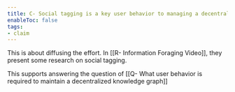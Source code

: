 ```yaml
---
title: C- Social tagging is a key user behavior to managing a decentralized knowledge graph
enableToc: false
tags:
- claim
---
```

This is about diffusing the effort. In [[R- Information Foraging Video]], they present some research on social tagging. 

This supports answering the question of [[Q- What user behavior is required to maintain a decentralized knowledge graph]]